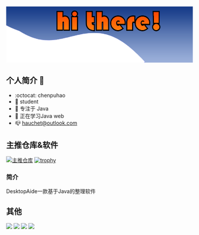 

![](Img/title.png)
## 个人简介 👋

- :octocat: chenpuhao
- :school_satchel: student
- :orange_book: 专注于 Java
- :hammer: 正在学习Java web
- :mailbox_closed: hauchet@outlook.com
 ## 主推仓库&软件
[![主推仓库](https://github-readme-stats.vercel.app/api/pin/?username=chenpuhao&repo=DesktopAide&show_owner=true)](https://github.com/chenpuhao/DesktopAide)
[![trophy](https://github-profile-trophy.vercel.app/?username=chenpuhao)](https://github.com/chenpuhao/DesktopAide)

### 简介
DesktopAide一款基于Java的整理软件

## 其他
![](https://img.shields.io/badge/MainLanguage-Java-brightgreen)
![](https://img.shields.io/badge/OS-Windows11-brightgreen)
![](https://img.shields.io/badge/Learning-C%23-brightgreen)
![](https://komarev.com/ghpvc/?username=chenpuhao&color=green)
<img align="right" src="https://github-readme-stats.vercel.app/api?username=chenpuhao&show_icons=true&icon_color=CE1D2D&text_color=718096&bg_color=ffffff&hide_title=true"  alt=""/>
